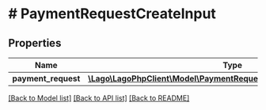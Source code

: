 # # PaymentRequestCreateInput

## Properties

Name | Type | Description | Notes
------------ | ------------- | ------------- | -------------
**payment_request** | [**\Lago\LagoPhpClient\Model\PaymentRequestCreateInputPaymentRequest**](PaymentRequestCreateInputPaymentRequest.md) |  |

[[Back to Model list]](../../README.md#models) [[Back to API list]](../../README.md#endpoints) [[Back to README]](../../README.md)

